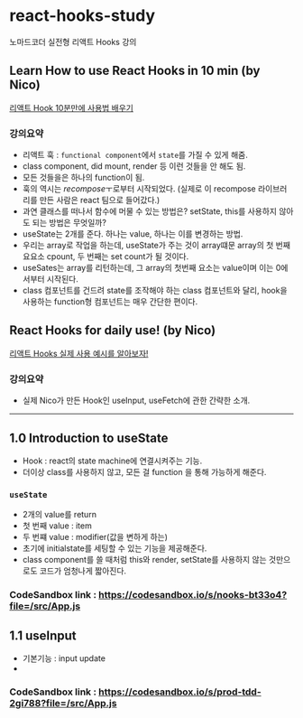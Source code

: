# react-hooks-study
노마드코더 실전형 리액트 Hooks 강의

## Learn How to use React Hooks in 10 min (by Nico)
[리액트 Hook 10분만에 사용법 배우기](https://www.youtube.com/watch?v=yS-BU6eYUDE)

### 강의요약
- 리액트 훅 : `functional component`에서 `state`를 가질 수 있게 해줌.   
- class component, did mount, render 등 이런 것들을 안 해도 됨.   
- 모든 것들을은 하나의 function이 됨.
- 훅의 역시는 *recompose*ㅜ로부터 시작되었다. (실제로 이 recompose 라이브러리를 만든 사람은 react 팀으로 들어갔다.)
- 과연 클래스를 떠나서 함수에 머물 수 있는 방법은? setState, this를 사용하지 않아도 되는 방법은 무엇일까?
- useState는 2개를 준다. 하나는 value, 하나는 이를 변경하는 방법.
- 우리는 array로 작업을 하는데, useState가 주는 것이 array떄문
array의 첫 번째 요요소 cpount, 두 번째는 set count가 될 것이다.
- useSates는 array를 리턴하는데, 그 array의 첫번째 요소는 value이며 이는 0에서부터 시작된다. 
- class 컴포넌트를 건드려 state를 조작해야 하는 class 컴포넌트와 달리, hook을 사용하는 function형 컴포넌트는 매우 간단한 편이다.

## React Hooks for daily use! (by Nico)
[리액트 Hooks 실제 사용 예시를 알아보자!](https://www.youtube.com/watch?v=sZDvByH2mNU)

### 강의요약
- 실제 Nico가 만든 Hook인 useInput, useFetch에 관한 간략한 소개.

***

## 1.0 Introduction to useState
- Hook : react의 state machine에 연결시켜주는 기능.
- 더이상 class를 사용하지 않고, 모든 걸 function 을 통해 가능하게 해준다.
### `useState`
- 2개의 value를 return
- 첫 번째 value : item
- 두 번쨰 value : modifier(값을 변하게 하는)
- 초기에 initialstate를 세팅할 수 있는 기능을 제공해준다.
- class component를 쓸 때처럼 this와 render, setState를 사용하지 않는 것만으로도 코드가 엄청나게 짧아진다.

### CodeSandbox link : https://codesandbox.io/s/nooks-bt33o4?file=/src/App.js

## 1.1 useInput
- 기본기능 : input update
- 

### CodeSandbox link : https://codesandbox.io/s/prod-tdd-2gi788?file=/src/App.js